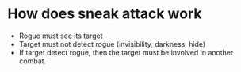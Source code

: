 # How does sneak attack work

- Rogue must see its target
- Target must not detect rogue (invisibility, darkness, hide)
- If target detect rogue, then the target must be involved in another combat.

